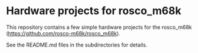 # Hardware projects for rosco_m68k

This repository contains a few simple hardware projects for the 
rosco_m68k (https://github.com/rosco-m68k/rosco_m68k).

See the README.md files in the subdirectories for details.

